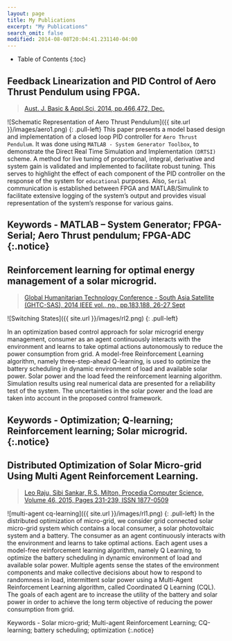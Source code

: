 ```yaml
---
layout: page
title: My Publications
excerpt: "My Publications"
search_omit: false
modified: 2014-08-08T20:04:41.231140-04:00
---
```

* Table of Contents
{:toc}

## Feedback Linearization and PID Control of Aero Thrust Pendulum using FPGA.

>[Aust. J. Basic & Appl.Sci, 2014, pp.466,472, Dec.](http://ajbasweb.com/old/ajbas/2014/December/466-472.pdf)

![Schematic Representation of Aero Thrust Pendulum]({{ site.url }}/images/aero1.png)
{: .pull-left}
This paper presents a model based design and implementation of a closed loop PID
controller for `Aero Thrust Pendulum`. It was done using `MATLAB - System Generator Toolbox`, to
demonstrate the Direct Real Time Simulation and Implementation `(DRTSI)` scheme.
A method for live tuning of proportional, integral, derivative and system gain is validated and implemented to facilitate robust
tuning. This serves to highlight the effect of each component of the PID controller on
the response of the system for `educational` purposes. Also, `Serial` communication is established between FPGA and
MATLAB/Simulink to facilitate extensive logging of the system’s output and provides
visual representation of the system’s response for various gains.
 
Keywords - MATLAB – System Generator; FPGA-Serial; Aero Thrust pendulum; FPGA-ADC
{:.notice}
---

## Reinforcement learning for optimal energy management of a solar microgrid.

>[Global Humanitarian Technology Conference - South Asia Satellite (GHTC-SAS), 2014 IEEE vol., no., pp.183,188, 26-27 Sept](http://ieeexplore.ieee.org/xpl/articleDetails.jsp?arnumber=6967580)

![Switching States]({{ site.url }}/images/rl2.png)
{: .pull-left}

In an optimization based control approach for solar microgrid energy management, consumer as an agent continuously interacts with the environment and learns to take optimal actions autonomously to reduce the power consumption from grid. A model-free Reinforcement Learning algorithm, namely three-step-ahead Q-learning, is used to optimize the battery scheduling in dynamic environment of load and available solar power. Solar power and the load feed the reinforcement learning algorithm. Simulation results using real numerical data are presented for a reliability test of the system. The uncertainties in the solar power and the load are taken into account in the proposed control framework.

Keywords - Optimization; Q-learning; Reinforcement learning; Solar microgrid.
{:.notice}
---

## Distributed Optimization of Solar Micro-grid Using Multi Agent Reinforcement Learning.

>[Leo Raju, Sibi Sankar, R.S. Milton, Procedia Computer Science, Volume 46, 2015, Pages 231-239, ISSN 1877-0509](http://www.sciencedirect.com/science/article/pii/S1877050915000800)

![multi-agent cq-learning]({{ site.url }}/images/rl1.png)
{: .pull-left}
In the distributed optimization of micro-grid, we consider grid connected solar micro-grid system which contains a local consumer, a solar photovoltaic system and a battery. The consumer as an agent continuously interacts with the environment and learns to take optimal actions. Each agent uses a model-free reinforcement learning algorithm, namely Q Learning, to optimize the battery scheduling in dynamic environment of load and available solar power. Multiple agents sense the states of the environment components and make collective decisions about how to respond to randomness in load, intermittent solar power using a Multi-Agent Reinforcement Learning algorithm, called Coordinated Q Learning (CQL). The goals of each agent are to increase the utility of the battery and solar power in order to achieve the long term objective of reducing the power consumption from grid.

Keywords - Solar micro-grid; Multi-agent Reinforcement Learning; CQ-learning; battery scheduling; optimization
{:.notice}
